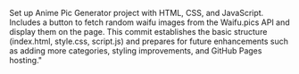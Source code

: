 Set up Anime Pic Generator project with HTML, CSS, and JavaScript. 
Includes a button to fetch random waifu images from the Waifu.pics API and display them on the page. 
This commit establishes the basic structure (index.html, style.css, script.js) and prepares for future enhancements such as adding more categories, styling improvements, and GitHub Pages hosting."
